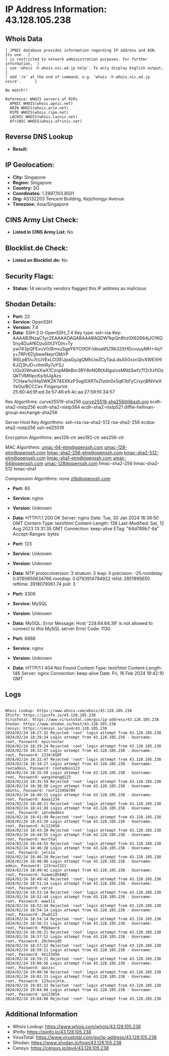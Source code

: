 # IP Address Information: 43.128.105.238

## Whois Data
```
[ JPNIC database provides information regarding IP address and ASN. Its use   ]
[ is restricted to network administration purposes. For further information,  ]
[ use 'whois -h whois.nic.ad.jp help'. To only display English output,        ]
[ add '/e' at the end of command, e.g. 'whois -h whois.nic.ad.jp xxx/e'.      ]

No match!!

Reference: WHOIS servers of RIRs
  APNIC WHOIS(whois.apnic.net)
  ARIN WHOIS(whois.arin.net)
  RIPE WHOIS(whois.ripe.net)
  LACNIC WHOIS(whois.lacnic.net)
  AfriNIC WHOIS(whois.afrinic.net)

```
## Reverse DNS Lookup
- **Result:** 

## IP Geolocation:
- **City:** Singapore
- **Region:** Singapore
- **Country:** SG
- **Coordinates:** 1.2897,103.8501
- **Org:** AS132203 Tencent Building, Kejizhongyi Avenue
- **Timezone:** Asia/Singapore

## CINS Army List Check:
- **Listed in CINS Army List:** 
No

## Blocklist.de Check:
- **Listed on Blocklist.de:** 
No

## Security Flags:
- **Status:** 14 security vendors flagged this IP address as malicious

## Shodan Details:
- **Port:** 22
- **Service:** OpenSSH
- **Version:** 7.4
- **Data:** SSH-2.0-OpenSSH_7.4
Key type: ssh-rsa
Key: AAAAB3NzaC1yc2EAAAADAQABAAABAQDW1kpQn8hz0X62664jJO1KQ5ny4DuAf6OzuS0t3YD/n+Ty
yw743pQFExuV0/RmvuSgeY6YOlX0F/dbsa95ZRk32XHDcvuuyMH+4qYy+7RPrEDybewNeyrOM/rP
9ISLpB1/u7cUVExLCl3ElJpaGyJgQMhUwZCyTauLdxA50xzcQIvXWEXHIKJZj3hJD+nhmRy7uYSJ
UQxXIWnamXwX1CzopM8kBnr3RY8nN0RtX4lgutvsMNd3wfz7f2rXxfIOzQkTVM6lpcKs/bIJgAzs
7CHaw1v/iHq0WKZK74SXKzP3ogISXRTeZtzdn0x5qK1bFyC/xyrjBNVwXYeOu/BCCCev
Fingerprint: 25:60:4d:9f:ed:3e:57:46:e5:4c:aa:27:59:f0:34:57

Kex Algorithms:
	curve25519-sha256
	curve25519-sha256@libssh.org
	ecdh-sha2-nistp256
	ecdh-sha2-nistp384
	ecdh-sha2-nistp521
	diffie-hellman-group-exchange-sha256

Server Host Key Algorithms:
	ssh-rsa
	rsa-sha2-512
	rsa-sha2-256
	ecdsa-sha2-nistp256
	ssh-ed25519

Encryption Algorithms:
	aes128-ctr
	aes192-ctr
	aes256-ctr

MAC Algorithms:
	umac-64-etm@openssh.com
	umac-128-etm@openssh.com
	hmac-sha2-256-etm@openssh.com
	hmac-sha2-512-etm@openssh.com
	hmac-sha1-etm@openssh.com
	umac-64@openssh.com
	umac-128@openssh.com
	hmac-sha2-256
	hmac-sha2-512
	hmac-sha1

Compression Algorithms:
	none
	zlib@openssh.com


- **Port:** 80
- **Service:** nginx
- **Version:** Unknown
- **Data:** HTTP/1.1 200 OK
Server: nginx
Date: Tue, 30 Jan 2024 16:36:50 GMT
Content-Type: text/html
Content-Length: 138
Last-Modified: Sat, 12 Aug 2023 13:31:35 GMT
Connection: keep-alive
ETag: "64d789b7-8a"
Accept-Ranges: bytes



- **Port:** 123
- **Service:** Unknown
- **Version:** Unknown
- **Data:** NTP
protocolversion: 3
stratum: 3
leap: 0
precision: -25
rootdelay: 0.0760650634766
rootdisp: 0.0793914794922
refid: 2851995650
reftime: 3918079061.74
poll: 3



- **Port:** 3306
- **Service:** MySQL
- **Version:** Unknown
- **Data:** MySQL:
  Error Message: Host '224.64.64.39' is not allowed to connect to this MySQL server
  Error Code: 1130

- **Port:** 8888
- **Service:** nginx
- **Version:** Unknown
- **Data:** HTTP/1.1 404 Not Found
Content-Type: text/html
Content-Length: 146
Server: nginx
Connection: keep-alive
Date: Fri, 16 Feb 2024 19:42:10 GMT



## Logs
```

Whois Lookup: https://www.whois.com/whois/43.128.105.238
IPinfo: https://ipinfo.io/43.128.105.238
VirusTotal: https://www.virustotal.com/gui/ip-address/43.128.105.238
Shodan: https://www.shodan.io/host/43.128.105.238
Censys: https://censys.io/ipv4/43.128.105.238
2024/02/24 18:27:32 Rejected 'root' login attempt from 43.128.105.238
2024/02/24 18:29:24 Login attempt from 43.128.105.238 - Username: root, Password: epicrouter
2024/02/24 18:29:24 Rejected 'root' login attempt from 43.128.105.238
2024/02/24 18:32:47 Login attempt from 43.128.105.238 - Username: root, Password: 1234!ASDF
2024/02/24 18:32:47 Rejected 'root' login attempt from 43.128.105.238
2024/02/24 18:34:27 Login attempt from 43.128.105.238 - Username: rootadmin, Password: rootadmin123
2024/02/24 18:35:59 Login attempt from 43.128.105.238 - Username: root, Password: wangzheng@123
2024/02/24 18:35:59 Rejected 'root' login attempt from 43.128.105.238
2024/02/24 18:38:50 Login attempt from 43.128.105.238 - Username: ubuntu, Password: root123456789
2024/02/24 18:40:21 Login attempt from 43.128.105.238 - Username: root, Password: Aaaa1234
2024/02/24 18:40:21 Rejected 'root' login attempt from 43.128.105.238
2024/02/24 18:41:49 Login attempt from 43.128.105.238 - Username: root, Password: iptv@admin
2024/02/24 18:41:49 Rejected 'root' login attempt from 43.128.105.238
2024/02/24 18:43:20 Login attempt from 43.128.105.238 - Username: root, Password: bj123456
2024/02/24 18:43:20 Rejected 'root' login attempt from 43.128.105.238
2024/02/24 18:44:55 Login attempt from 43.128.105.238 - Username: root, Password: murthal
2024/02/24 18:44:55 Rejected 'root' login attempt from 43.128.105.238
2024/02/24 18:46:28 Login attempt from 43.128.105.238 - Username: root, Password: jelszo
2024/02/24 18:46:28 Rejected 'root' login attempt from 43.128.105.238
2024/02/24 18:48:06 Login attempt from 43.128.105.238 - Username: admin, Password: 123root321
2024/02/24 18:49:42 Login attempt from 43.128.105.238 - Username: root, Password: huawei@%$#@!
2024/02/24 18:49:42 Rejected 'root' login attempt from 43.128.105.238
2024/02/24 18:51:14 Login attempt from 43.128.105.238 - Username: root, Password: verio
2024/02/24 18:51:14 Rejected 'root' login attempt from 43.128.105.238
2024/02/24 18:52:44 Login attempt from 43.128.105.238 - Username: root, Password: www111
2024/02/24 18:52:44 Rejected 'root' login attempt from 43.128.105.238
2024/02/24 18:54:14 Login attempt from 43.128.105.238 - Username: root, Password: Zhu@123
2024/02/24 18:54:14 Rejected 'root' login attempt from 43.128.105.238
2024/02/24 18:56:21 Login attempt from 43.128.105.238 - Username: root, Password: P@$$word
2024/02/24 18:56:21 Rejected 'root' login attempt from 43.128.105.238
2024/02/24 18:57:52 Login attempt from 43.128.105.238 - Username: root, Password: 20chevy05
2024/02/24 18:57:52 Rejected 'root' login attempt from 43.128.105.238
2024/02/24 18:59:21 Login attempt from 43.128.105.238 - Username: root, Password: kK123456
2024/02/24 18:59:21 Rejected 'root' login attempt from 43.128.105.238
2024/02/24 19:00:56 Login attempt from 43.128.105.238 - Username: root, Password: qazzxc
2024/02/24 19:00:56 Rejected 'root' login attempt from 43.128.105.238
2024/02/24 19:02:33 Login attempt from 43.128.105.238 - Username: root, Password: 123uiojklm,.
2024/02/24 19:02:33 Rejected 'root' login attempt from 43.128.105.238
2024/02/24 19:04:08 Login attempt from 43.128.105.238 - Username: root, Password: qa123654
2024/02/24 19:04:08 Rejected 'root' login attempt from 43.128.105.238

```
## Additional Information
- Whois Lookup: https://www.whois.com/whois/43.128.105.238
- IPinfo: https://ipinfo.io/43.128.105.238
- VirusTotal: https://www.virustotal.com/gui/ip-address/43.128.105.238
- Shodan: https://www.shodan.io/host/43.128.105.238
- Censys: https://censys.io/ipv4/43.128.105.238

